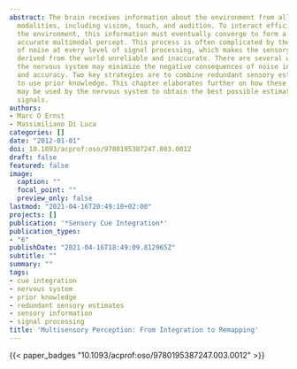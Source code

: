 ```yaml
---
abstract: The brain receives information about the environment from all the sensory
  modalities, including vision, touch, and audition. To interact efficiently with
  the environment, this information must eventually converge to form a reliable and
  accurate multimodal percept. This process is often complicated by the existence
  of noise at every level of signal processing, which makes the sensory information
  derived from the world unreliable and inaccurate. There are several ways in which
  the nervous system may minimize the negative consequences of noise in terms of reliability
  and accuracy. Two key strategies are to combine redundant sensory estimates and
  to use prior knowledge. This chapter elaborates further on how these strategies
  may be used by the nervous system to obtain the best possible estimates from noisy
  signals.
authors:
- Marc O Ernst
- Massimiliano Di Luca
categories: []
date: "2012-01-01"
doi: 10.1093/acprof:oso/9780195387247.003.0012
draft: false
featured: false
image:
  caption: ""
  focal_point: ""
  preview_only: false
lastmod: "2021-04-16T20:49:10+02:00"
projects: []
publication: '*Sensory Cue Integration*'
publication_types:
- "6"
publishDate: "2021-04-16T18:49:09.812965Z"
subtitle: ""
summary: ""
tags:
- cue integration
- nervous system
- prior knowledge
- redundant sensory estimates
- sensory information
- signal processing
title: 'Multisensory Perception: From Integration to Remapping'
---
```



{{< paper_badges "10.1093/acprof:oso/9780195387247.003.0012" >}}
